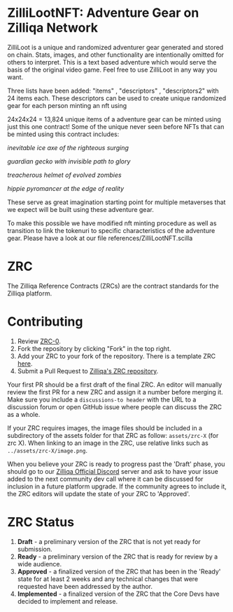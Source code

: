 # ZilliLootNFT: Adventure Gear on Zilliqa Network 

ZilliLoot is a unique and randomized adventurer gear generated and stored on chain. Stats, images, and other functionality are intentionally omitted for others to interpret. This is a text based adventure which would serve the basis of the original video game. Feel free to use ZilliLoot in any way you want. 
 
Three lists have been added: "items" , "descriptors" , "descriptors2" with 24 items each. These descriptors can be used   to create unique randomized gear for each person minting an nft using 

24x24x24 = 13,824 unique items of a adventure gear can be minted using just this one contract!
Some of the unique never seen before NFTs that can be minted using this contract includes: 

*inevitable ice axe of the righteous surging*

*guardian gecko with invisible path to glory*

*treacherous helmet of evolved zombies*

*hippie pyromancer at the edge of reality*

These serve as great imagination starting point for multiple metaverses that we expect will be built using these adventure gear.


To make this possible we have modified nft minting procedure as well as transition to link the tokenuri to specific characteristics of the adventure gear. Please have a look at our file references/ZilliLootNFT.scilla 



























# ZRC
The Zilliqa Reference Contracts (ZRCs) are the contract standards for the Zilliqa platform.

# Contributing
1. Review [ZRC-0](https://github.com/Zilliqa/ZRC/blob/master/zrcs/zrc-0.md).
2. Fork the repository by clicking "Fork" in the top right.
3. Add your ZRC to your fork of the repository. There is a template ZRC [here](https://github.com/Zilliqa/ZRC/blob/master/zrcs/zrc-1.md).
4. Submit a Pull Request to [Zilliqa's ZRC repository](https://github.com/Zilliqa/ZRC).

Your first PR should be a first draft of the final ZRC. An editor will manually review the first PR for a new ZRC and assign it a number before merging it. Make sure you include a `discussions-to header` with the URL to a discussion forum or open GitHub issue where people can discuss the ZRC as a whole.

If your ZRC requires images, the image files should be included in a subdirectory of the assets folder for that ZRC as follow: `assets/zrc-X` (for zrc X). When linking to an image in the ZRC, use relative links such as `../assets/zrc-X/image.png`.

When you believe your ZRC is ready to progress past the 'Draft' phase, you should go to our [Zilliqa Official Discord](https://discord.gg/XMRE9tt) server and ask to have your issue added to the next community dev call where it can be discussed for inclusion in a future platform upgrade. If the community agrees to include it, the ZRC editors will update the state of your ZRC to 'Approved'.

# ZRC Status
1. **Draft** - a preliminary version of the ZRC that is not yet ready for submission.
2. **Ready** - a preliminary version of the ZRC that is ready for review by a wide audience.
3. **Approved** - a finalized version of the ZRC that has been in the 'Ready' state for at least 2 weeks and any technical changes that were requested have been addressed by the author.
4. **Implemented** - a finalized version of the ZRC that the Core Devs have decided to implement and release.
